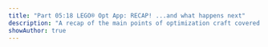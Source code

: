 ```yaml
---
title: "Part 05:18 LEGO® Opt App: RECAP! ...and what happens next"
description: "A recap of the main points of optimization craft covered in this LEGO® Opt App series, specifically every major speed-enhancing manuever. We also ponder what interactions with the Rebrickable team might hold for the apps real-world deployment, and how to approach this interaction as good citizens."
showAuthor: true
---
```

